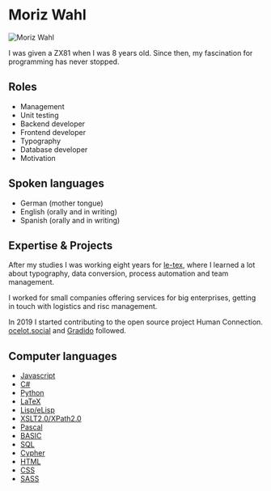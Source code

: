 # Moriz Wahl

![Moriz Wahl](~@images/portrait/moriz-wahl.jpg)

I was given a ZX81 when I was 8 years old. Since then, my
fascination for programming has never stopped.

## Roles

- Management
- Unit testing
- Backend developer
- Frontend developer
- Typography
- Database developer
- Motivation

## Spoken languages

- German (mother tongue)
- English (orally and in writing)
- Spanish (orally and in writing)

## Expertise & Projects

After my studies I was working eight years for
[le-tex](https://www.le-tex.de/), where I learned a lot about
typography, data conversion, process automation and team management.

I worked for small companies offering services for big enterprises,
getting in touch with logistics and risc management.

In 2019 I started contributing to the open source project Human
Connection. [ocelot.social](https://github.com/Ocelot-Social-Community) and
[Gradido](https:gdd.gradido.net) followed.

## Computer languages

- [Javascript](https://www.javascript.com/)
- [C#](https://dotnet.microsoft.com/en-us/languages/csharp)
- [Python](https://www.python.org/)
- [LaTeX](https://www.latex-project.org/)
- [Lisp/eLisp](https://www.gnu.org/software/emacs/manual/elisp.html)
- [XSLT2.0/XPath2.0](https://en.wikipedia.org/wiki/XSLT)
- [Pascal](https://en.wikipedia.org/wiki/Pascal_(programming_language))
- [BASIC](https://en.wikipedia.org/wiki/BASIC)
- [SQL](https://en.wikipedia.org/wiki/SQL)
- [Cypher](https://opencypher.org/)
- [HTML](https://en.wikipedia.org/wiki/HTML)
- [CSS](https://en.wikipedia.org/wiki/CSS)
- [SASS](https://en.wikipedia.org/wiki/Sass_(stylesheet_language))

